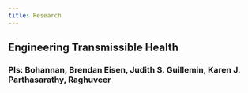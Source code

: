 ```yaml
---
title: Research
---
```


## Engineering Transmissible Health
### PIs: Bohannan, Brendan    Eisen, Judith S.    Guillemin, Karen J.    Parthasarathy, Raghuveer

